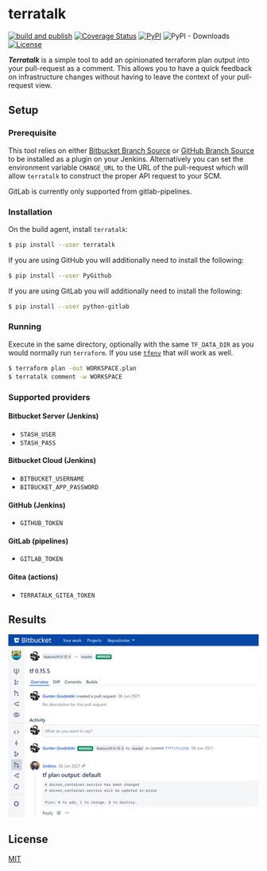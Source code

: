 # terratalk

[![build and publish](https://github.com/lifeofguenter/terratalk/actions/workflows/build-and-publish.yml/badge.svg)](https://github.com/lifeofguenter/terratalk/actions/workflows/build-and-publish.yml)
[![Coverage Status](https://coveralls.io/repos/github/lifeofguenter/terratalk/badge.svg)](https://coveralls.io/github/lifeofguenter/terratalk)
[![PyPI](https://img.shields.io/pypi/v/terratalk.svg)](https://pypi.org/project/terratalk/)
![PyPI - Downloads](https://img.shields.io/pypi/dm/terratalk)
[![License](https://img.shields.io/github/license/lifeofguenter/terratalk.svg)](LICENSE)

**_Terratalk_** is a simple tool to add an opinionated terraform plan output
into your pull-request as a comment. This allows you to have a quick feedback on
infrastructure changes without having to leave the context of your pull-request
view.

## Setup

### Prerequisite

This tool relies on either
[Bitbucket Branch Source](https://plugins.jenkins.io/cloudbees-bitbucket-branch-source/)
or [GitHub Branch Source](https://plugins.jenkins.io/github-branch-source/) to
be installed as a plugin on your Jenkins. Alternatively you can set the
environment variable `CHANGE_URL` to the URL of the pull-request which will
allow `terratalk` to construct the proper API request to your SCM.

GitLab is currently only supported from gitlab-pipelines.

### Installation

On the build agent, install `terratalk`:

```bash
$ pip install --user terratalk
```

If you are using GitHub you will additionally need to install the following:

```bash
$ pip install --user PyGithub
```

If you are using GitLab you will additionally need to install the following:

```bash
$ pip install --user python-gitlab
```

### Running

Execute in the same directory, optionally with the same `TF_DATA_DIR` as you
would normally run `terraform`. If you use
[`tfenv`](https://github.com/tfutils/tfenv) that will work as well.

```bash
$ terraform plan -out WORKSPACE.plan
$ terratalk comment -w WORKSPACE
```

### Supported providers

#### Bitbucket Server (Jenkins)

* `STASH_USER`
* `STASH_PASS`

#### Bitbucket Cloud (Jenkins)

* `BITBUCKET_USERNAME`
* `BITBUCKET_APP_PASSWORD`

#### GitHub (Jenkins)

* `GITHUB_TOKEN`

#### GitLab (pipelines)

* `GITLAB_TOKEN`

#### Gitea (actions)

* `TERRATALK_GITEA_TOKEN`

## Results

![terratalk on Bitbucket Server](https://raw.githubusercontent.com/lifeofguenter/terratalk/main/docs/images/terratalk-on-bitbucket-server.png "terratalk on Bitbucket Server")

## License

[MIT](LICENSE)
